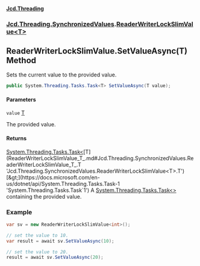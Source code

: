 #### [Jcd.Threading](index.md 'index')
### [Jcd.Threading.SynchronizedValues](Jcd.Threading.SynchronizedValues.md 'Jcd.Threading.SynchronizedValues').[ReaderWriterLockSlimValue&lt;T&gt;](ReaderWriterLockSlimValue_T_.md 'Jcd.Threading.SynchronizedValues.ReaderWriterLockSlimValue<T>')

## ReaderWriterLockSlimValue<T>.SetValueAsync(T) Method

Sets the current value to the provided value.

```csharp
public System.Threading.Tasks.Task<T> SetValueAsync(T value);
```
#### Parameters

<a name='Jcd.Threading.SynchronizedValues.ReaderWriterLockSlimValue_T_.SetValueAsync(T).value'></a>

`value` [T](ReaderWriterLockSlimValue_T_.md#Jcd.Threading.SynchronizedValues.ReaderWriterLockSlimValue_T_.T 'Jcd.Threading.SynchronizedValues.ReaderWriterLockSlimValue<T>.T')

The provided value.

#### Returns
[System.Threading.Tasks.Task&lt;](https://docs.microsoft.com/en-us/dotnet/api/System.Threading.Tasks.Task-1 'System.Threading.Tasks.Task`1')[T](ReaderWriterLockSlimValue_T_.md#Jcd.Threading.SynchronizedValues.ReaderWriterLockSlimValue_T_.T 'Jcd.Threading.SynchronizedValues.ReaderWriterLockSlimValue<T>.T')[&gt;](https://docs.microsoft.com/en-us/dotnet/api/System.Threading.Tasks.Task-1 'System.Threading.Tasks.Task`1')
A [System.Threading.Tasks.Task&lt;&gt;](https://docs.microsoft.com/en-us/dotnet/api/System.Threading.Tasks.Task-1 'System.Threading.Tasks.Task`1') containing the provided value.

### Example

```csharp
var sv = new ReaderWriterLockSlimValue<int>();

// set the value to 10.
var result = await sv.SetValueAsync(10);

// set the value to 20.
result = await sv.SetValueAsync(20);
```